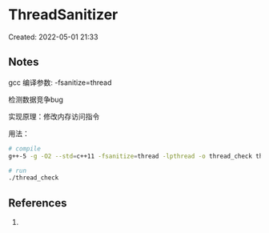 # ThreadSanitizer

Created: 2022-05-01 21:33

## Notes

gcc 编译参数: -fsanitize=thread

检测数据竞争bug

实现原理：修改内存访问指令

用法：

```bash
# compile
g++-5 -g -O2 --std=c++11 -fsanitize=thread -lpthread -o thread_check thread_check.cpp

# run
./thread_check
```

## References

1.
